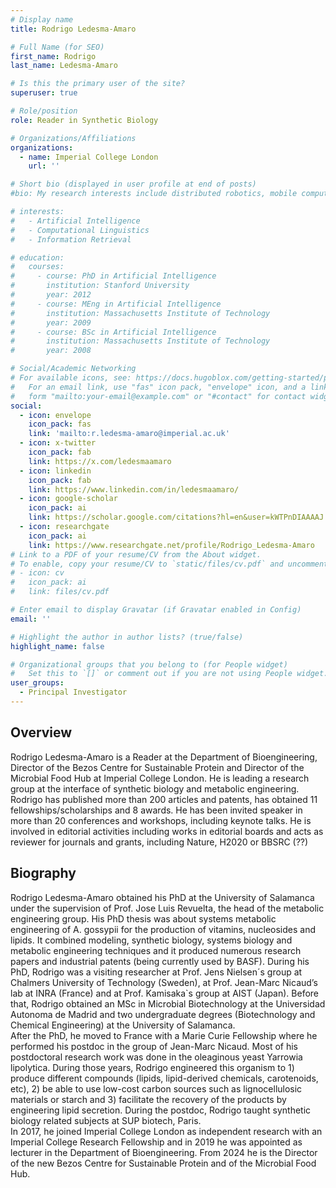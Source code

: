 ```yaml
---
# Display name
title: Rodrigo Ledesma-Amaro

# Full Name (for SEO)
first_name: Rodrigo
last_name: Ledesma-Amaro

# Is this the primary user of the site?
superuser: true

# Role/position
role: Reader in Synthetic Biology

# Organizations/Affiliations
organizations:
  - name: Imperial College London
    url: ''

# Short bio (displayed in user profile at end of posts)
#bio: My research interests include distributed robotics, mobile computing and programmable matter.

# interests:
#   - Artificial Intelligence
#   - Computational Linguistics
#   - Information Retrieval

# education:
#   courses:
#     - course: PhD in Artificial Intelligence
#       institution: Stanford University
#       year: 2012
#     - course: MEng in Artificial Intelligence
#       institution: Massachusetts Institute of Technology
#       year: 2009
#     - course: BSc in Artificial Intelligence
#       institution: Massachusetts Institute of Technology
#       year: 2008

# Social/Academic Networking
# For available icons, see: https://docs.hugoblox.com/getting-started/page-builder/#icons
#   For an email link, use "fas" icon pack, "envelope" icon, and a link in the
#   form "mailto:your-email@example.com" or "#contact" for contact widget.
social:
  - icon: envelope
    icon_pack: fas
    link: 'mailto:r.ledesma-amaro@imperial.ac.uk'
  - icon: x-twitter
    icon_pack: fab
    link: https://x.com/ledesmaamaro
  - icon: linkedin
    icon_pack: fab
    link: https://www.linkedin.com/in/ledesmaamaro/
  - icon: google-scholar
    icon_pack: ai
    link: https://scholar.google.com/citations?hl=en&user=kWTPnDIAAAAJ
  - icon: researchgate
    icon_pack: ai
    link: https://www.researchgate.net/profile/Rodrigo_Ledesma-Amaro
# Link to a PDF of your resume/CV from the About widget.
# To enable, copy your resume/CV to `static/files/cv.pdf` and uncomment the lines below.
# - icon: cv
#   icon_pack: ai
#   link: files/cv.pdf

# Enter email to display Gravatar (if Gravatar enabled in Config)
email: ''

# Highlight the author in author lists? (true/false)
highlight_name: false

# Organizational groups that you belong to (for People widget)
#   Set this to `[]` or comment out if you are not using People widget.
user_groups:
  - Principal Investigator
---
```


## Overview
Rodrigo Ledesma-Amaro is a Reader at the Department of Bioengineering, Director of the Bezos Centre for Sustainable Protein and Director of the Microbial Food Hub at Imperial College London. He is leading a research group at the interface of synthetic biology and metabolic engineering.  
Rodrigo has published more than 200 articles and patents, has obtained 11 fellowships/scholarships and 8 awards. He has been invited speaker in more than 20 conferences and workshops, including keynote talks. He is involved in editorial activities including works in editorial boards and acts as reviewer for journals and grants, including Nature, H2020 or BBSRC (??)

## Biography
Rodrigo Ledesma-Amaro obtained his PhD at the University of Salamanca under the supervision of Prof. Jose Luis Revuelta, the head of the metabolic engineering group. His PhD thesis was about systems metabolic engineering of A. gossypii for the production of vitamins, nucleosides and lipids. It combined modeling, synthetic biology, systems biology and metabolic engineering techniques and it produced numerous research papers and industrial patents (being currently used by BASF). During his PhD, Rodrigo was a visiting researcher at Prof. Jens Nielsen´s group at Chalmers University of Technology (Sweden), at Prof. Jean-Marc Nicaud’s lab at INRA (France) and at Prof. Kamisaka`s group at AIST (Japan). Before that, Rodrigo obtained an MSc in Microbial Biotechnology at the Universidad Autonoma de Madrid and two undergraduate degrees (Biotechnology and Chemical Engineering) at the University of Salamanca.  
After the PhD, he moved to France with a Marie Curie Fellowship where he performed his postdoc in the group of Jean-Marc Nicaud. Most of his postdoctoral research work was done in the oleaginous yeast Yarrowia lipolytica. During those years, Rodrigo engineered this organism to 1) produce different compounds (lipids, lipid-derived chemicals, carotenoids, etc), 2) be able to use low-cost carbon sources such as lignocellulosic materials or starch and 3) facilitate the recovery of the products by engineering lipid secretion. During the postdoc, Rodrigo taught synthetic biology related subjects at SUP biotech, Paris.  
In 2017, he joined Imperial College London as independent research with an Imperial College Research Fellowship and in 2019 he was appointed as lecturer in the Department of Bioengineering. From 2024 he is the Director of the new Bezos Centre for Sustainable Protein and of the Microbial Food Hub.
